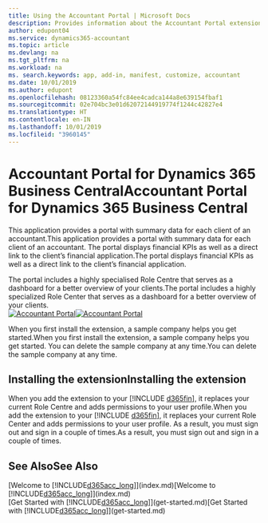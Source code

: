 ```yaml
---
title: Using the Accountant Portal | Microsoft Docs
description: Provides information about the Accountant Portal extension.
author: edupont04
ms.service: dynamics365-accountant
ms.topic: article
ms.devlang: na
ms.tgt_pltfrm: na
ms.workload: na
ms. search.keywords: app, add-in, manifest, customize, accountant
ms.date: 10/01/2019
ms.author: edupont
ms.openlocfilehash: 08123360a54fc84ee4cadca144a8e639154fbaf1
ms.sourcegitcommit: 02e704bc3e01d62072144919774f1244c42827e4
ms.translationtype: HT
ms.contentlocale: en-IN
ms.lasthandoff: 10/01/2019
ms.locfileid: "3960145"
---
```

# <a name="accountant-portal-for-dynamics-365-business-central"></a><span data-ttu-id="06d83-103">Accountant Portal for Dynamics 365 Business Central</span><span class="sxs-lookup"><span data-stu-id="06d83-103">Accountant Portal for Dynamics 365 Business Central</span></span>
<span data-ttu-id="06d83-104">This application provides a portal with summary data for each client of an accountant.</span><span class="sxs-lookup"><span data-stu-id="06d83-104">This application provides a portal with summary data for each client of an accountant.</span></span> <span data-ttu-id="06d83-105">The portal displays financial KPIs as well as a direct link to the client’s financial application.</span><span class="sxs-lookup"><span data-stu-id="06d83-105">The portal displays financial KPIs as well as a direct link to the client’s financial application.</span></span>  

<span data-ttu-id="06d83-106">The portal includes a highly specialised Role Centre that serves as a dashboard for a better overview of your clients.</span><span class="sxs-lookup"><span data-stu-id="06d83-106">The portal includes a highly specialized Role Center that serves as a dashboard for a better overview of your clients.</span></span>  
<span data-ttu-id="06d83-107">[![Accountant Portal](./media/accountant-get-started/accountant-dashboard.png)](https://go.microsoft.com/fwlink/?linkid=851257)</span><span class="sxs-lookup"><span data-stu-id="06d83-107">[![Accountant Portal](./media/accountant-get-started/accountant-dashboard.png)](https://go.microsoft.com/fwlink/?linkid=851257)</span></span>

<span data-ttu-id="06d83-108">When you first install the extension, a sample company helps you get started.</span><span class="sxs-lookup"><span data-stu-id="06d83-108">When you first install the extension, a sample company helps you get started.</span></span> <span data-ttu-id="06d83-109">You can delete the sample company at any time.</span><span class="sxs-lookup"><span data-stu-id="06d83-109">You can delete the sample company at any time.</span></span>  

## <a name="installing-the-extension"></a><span data-ttu-id="06d83-110">Installing the extension</span><span class="sxs-lookup"><span data-stu-id="06d83-110">Installing the extension</span></span>
<span data-ttu-id="06d83-111">When you add the extension to your [!INCLUDE [d365fin](includes/d365fin_md.md)], it replaces your current Role Centre and adds permissions to your user profile.</span><span class="sxs-lookup"><span data-stu-id="06d83-111">When you add the extension to your [!INCLUDE [d365fin](includes/d365fin_md.md)], it replaces your current Role Center and adds permissions to your user profile.</span></span> <span data-ttu-id="06d83-112">As a result, you must sign out and sign in a couple of times.</span><span class="sxs-lookup"><span data-stu-id="06d83-112">As a result, you must sign out and sign in a couple of times.</span></span>  

## <a name="see-also"></a><span data-ttu-id="06d83-113">See Also</span><span class="sxs-lookup"><span data-stu-id="06d83-113">See Also</span></span>
<span data-ttu-id="06d83-114">[Welcome to [!INCLUDE[d365acc_long](includes/d365acc_long_md.md)]](index.md)</span><span class="sxs-lookup"><span data-stu-id="06d83-114">[Welcome to [!INCLUDE[d365acc_long](includes/d365acc_long_md.md)]](index.md)</span></span>  
<span data-ttu-id="06d83-115">[Get Started with [!INCLUDE[d365acc_long](includes/d365acc_long_md.md)]](get-started.md)</span><span class="sxs-lookup"><span data-stu-id="06d83-115">[Get Started with [!INCLUDE[d365acc_long](includes/d365acc_long_md.md)]](get-started.md)</span></span>  
